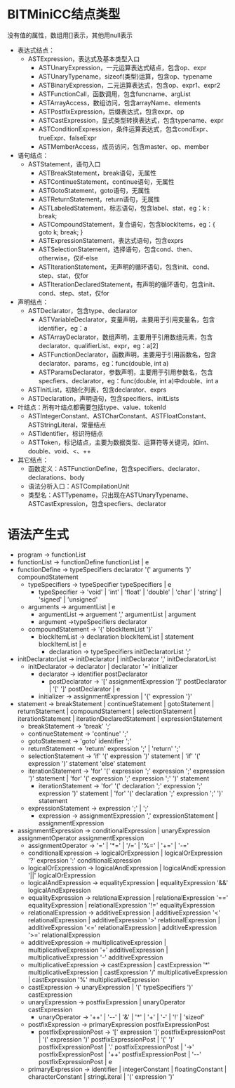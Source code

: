 # BITMiniCC结点类型

没有值的属性，数组用[]表示，其他用null表示

* 表达式结点：
  * ASTExpression，表达式及基本类型入口
    * ASTUnaryExpression，一元运算表达式结点，包含op、expr
    * ASTUnaryTypename，sizeof(类型)运算，包含op、typename
    * ASTBinaryExpression，二元运算表达式，包含op、expr1、expr2
    * ASTFunctionCall，函数调用，包含funcname、argList
    * ASTArrayAccess，数组访问，包含arrayName、elements
    * ASTPostfixExpression，后缀表达式，包含expr、op
    * ASTCastExpression，显式类型转换表达式，包含typename、expr
    * ASTConditionExpression，条件运算表达式，包含condExpr、trueExpr、falseExpr
    * ASTMemberAccess，成员访问，包含master、op、member
* 语句结点：
  * ASTStatement，语句入口
    * ASTBreakStatement，break语句，无属性
    * ASTContinueStatement，continue语句，无属性
    * ASTGotoStatement，goto语句，无属性
    * ASTReturnStatement，return语句，无属性
    * ASTLabeledStatement，标志语句，包含label、stat，eg：k : break;
    * ASTCompoundStatement，复合语句，包含blockItems，eg：{ goto k; break; }
    * ASTExpressionStatement，表达式语句，包含exprs
    * ASTSelectionStatement，选择语句，包含cond、then、otherwise，仅if-else
    * ASTIterationStatement，无声明的循环语句，包含init、cond、step、stat，仅for
    * ASTIterationDeclaredStatement，有声明的循环语句，包含init、cond、step、stat，仅for
* 声明结点：
  * ASTDeclarator，包含type、declarator
    * ASTVariableDeclarator，变量声明，主要用于引用变量名，包含identifier，eg：a
    * ASTArrayDeclarator，数组声明，主要用于引用数组元素，包含declarator、qualifierList、expr，eg：a[2]
    * ASTFunctionDeclarator，函数声明，主要用于引用函数名，包含declarator、params，eg：func(double, int a)
    * ASTParamsDeclarator，参数声明，主要用于引用参数名，包含specfiers、declarator，eg：func(double, int a)中double、int a
  * ASTInitList，初始化列表，包含declarator、exprs
  * ASTDeclaration，声明语句，包含specifiers、initLists
* 叶结点：所有叶结点都需要包括type、value、tokenId
  * ASTIntegerConstant、ASTCharConstant、ASTFloatConstant、ASTStringLiteral，常量结点
  * ASTIdentifier，标识符结点
  * ASTToken，标记结点，主要为数据类型、运算符等关键词，如int、double、void、<、++
* 其它结点：
  * 函数定义：ASTFunctionDefine，包含specifiers、declarator、declarations、body
  * 语法分析入口：ASTCompilationUnit
  * 类型名：ASTTypename，只出现在ASTUnaryTypename、ASTCastExpression，包含specfiers、declarator



# 语法产生式

- program -> functionList
- functionList -> functionDefine functionList | e
- functionDefine -> typeSpecifiers declarator '(' arguments ')' compoundStatement
  - typeSpecifiers -> typeSpecifier typeSpecifiers | e
    - typeSpecifier -> 'void' | 'int' | 'float' | 'double' | 'char' | 'string' | 'signed' | 'unsigned'
  - arguments -> argumentList | e
    - argumentList -> arguement ',' argumentList | argument
    - argument ->typeSpecifiers declarator
  - compoundStatement -> '{' blockItemList '}'
    * blockItemList -> declaration blockItemList | statement blockItemList | e
      * declaration -> typeSpecifiers initDeclaratorList ';'
- initDeclaratorList -> initDeclarator | initDeclarator ',' initDeclaratorList
  - initDeclarator -> declarator | declarator '=' initializer
    - declarator -> identifier postDeclarator
      - postDeclarator -> '[' assignmentExpression ']' postDeclarator | '[' ']' postDeclarator | e
    - initializer -> assignmentExpression | '{' expression '}'
- statement -> breakStatement | continueStatement | gotoStatement | returnStatement | compoundStatement | selectionStatement | iterationStatement | iterationDeclaredStatement | expressionStatement
  - breakStatement -> 'break' ';'
  - continueStatement -> 'continue' ';'
  - gotoStatement -> 'goto' identifier ';'
  - returnStatement -> 'return' expression ';' | 'return' ';'
  - selectionStatement -> 'if' '(' expression ')' statement | 'if' '(' expression ')' statement 'else' statement 
  - iterationStatement -> 'for' '(' expression ';' expression ';' expression ')' statement  | 'for' '(' expression ';' expression ';' ')' statement
    - iterationStatement -> 'for' '(' declaration ';' expression ';' expression ')' statement  | 'for' '(' declaration ';' expression ';' ')' statement
  - expressionStatement -> expression ';' | ';'
    - expression -> assignmentExpression ',' expressionStatement | assignmentExpression
- assignmentExpression -> conditionalExpression | unaryExpression assignmentOperator assignmentExpression
  - assignmentOperator -> '=' | '*=' | '/=' | '%=' | '+=' | '-='
  - conditionalExpression -> logicalOrExpression | logicalOrExpression '?' expression ':' conditionalExpression
  - logicalOrExpression -> logicalAndExpression | logicalAndExpression '||' logicalOrExpression
  - logicalAndExpression -> equalityExpression | equalityExpression '&&' logicalAndExpression
  - equalityExpression -> relationalExpression | relationalExpression '==' equalityExpression | relationalExpression '!=' equalityExpression
  - relationalExpression -> additiveExpression | additiveExpression '<' relationalExpression | additiveExpression '>' relationalExpression | additiveExpression '<=' relationalExpression | additiveExpression '>=' relationalExpression
  - additiveExpression -> multiplicativeExpression | multiplicativeExpression '+' additiveExpression | multiplicativeExpression '-' additiveExpression
  - multiplicativeExpression -> castExpression | castExpression '*' multiplicativeExpression |  castExpression '/' multiplicativeExpression | castExpression '%' multiplicativeExpression
  - castExpression -> unaryExpression | '(' typeSpecifiers ')' castExpression
  - unaryExpression -> postfixExpression | unaryOperator castExpression
    - unaryOperator -> '++' | '--' | '&' | '*' | '+' | '-' | '!' | 'sizeof'
  - postfixExpression -> primaryExpression postfixExpressionPost
    - postfixExpressionPost -> '[' expression ']' postfixExpressionPost | '(' expression ')' postfixExpressionPost |  '(' ')' postfixExpressionPost | '.' postfixExpressionPost | '->' postfixExpressionPost | '++' postfixExpressionPost | '--' postfixExpressionPost | e
  - primaryExpression -> identifier | integerConstant | floatingConstant | characterConstant | stringLiteral | '(' expression ')'











